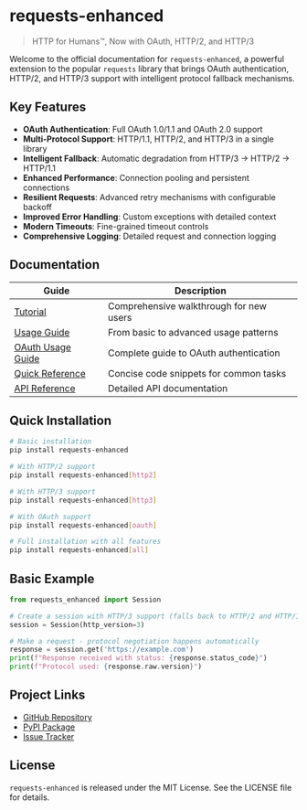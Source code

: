 # requests-enhanced

> HTTP for Humans™, Now with OAuth, HTTP/2, and HTTP/3

Welcome to the official documentation for `requests-enhanced`, a powerful extension to the popular `requests` library that brings OAuth authentication, HTTP/2, and HTTP/3 support with intelligent protocol fallback mechanisms.

## Key Features

- **OAuth Authentication**: Full OAuth 1.0/1.1 and OAuth 2.0 support
- **Multi-Protocol Support**: HTTP/1.1, HTTP/2, and HTTP/3 in a single library
- **Intelligent Fallback**: Automatic degradation from HTTP/3 → HTTP/2 → HTTP/1.1
- **Enhanced Performance**: Connection pooling and persistent connections
- **Resilient Requests**: Advanced retry mechanisms with configurable backoff
- **Improved Error Handling**: Custom exceptions with detailed context
- **Modern Timeouts**: Fine-grained timeout controls
- **Comprehensive Logging**: Detailed request and connection logging

## Documentation

| Guide | Description |
|-------|-------------|
| [Tutorial](tutorial.md) | Comprehensive walkthrough for new users |
| [Usage Guide](usage_guide.md) | From basic to advanced usage patterns |
| [OAuth Usage Guide](oauth-usage-guide.md) | Complete guide to OAuth authentication |
| [Quick Reference](quick-reference.md) | Concise code snippets for common tasks |
| [API Reference](api_reference.md) | Detailed API documentation |

## Quick Installation

```bash
# Basic installation
pip install requests-enhanced

# With HTTP/2 support
pip install requests-enhanced[http2]

# With HTTP/3 support
pip install requests-enhanced[http3]

# With OAuth support
pip install requests-enhanced[oauth]

# Full installation with all features
pip install requests-enhanced[all]
```

## Basic Example

```python
from requests_enhanced import Session

# Create a session with HTTP/3 support (falls back to HTTP/2 and HTTP/1.1)
session = Session(http_version=3)

# Make a request - protocol negotiation happens automatically
response = session.get('https://example.com')
print(f"Response received with status: {response.status_code}")
print(f"Protocol used: {response.raw.version}")
```

## Project Links

- [GitHub Repository](https://github.com/kevinhollingworth/requests-plus)
- [PyPI Package](https://pypi.org/project/requests-enhanced/)
- [Issue Tracker](https://github.com/kevinhollingworth/requests-plus/issues)

## License

`requests-enhanced` is released under the MIT License. See the LICENSE file for details.